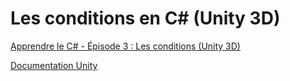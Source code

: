 # Les conditions en C# (Unity 3D)

[Apprendre le C# - Épisode 3 : Les conditions (Unity 3D)](https://youtu.be/mA8Xdzirb-w?si=vvP57RBafSkzdGU)

[Documentation Unity](https://docs.unity3d.com/Manual/index.html)
